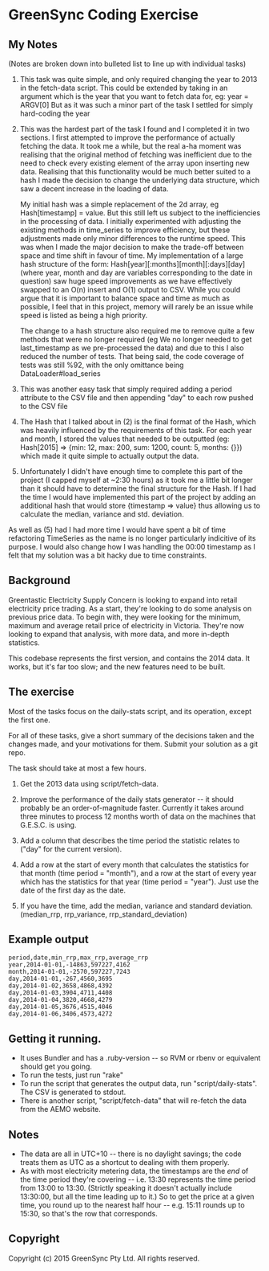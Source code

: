 # GreenSync Coding Exercise

## My Notes

(Notes are broken down into bulleted list to line up with individual tasks)

1. This task was quite simple, and only required changing the year to 2013 in the fetch-data script.
   This could be extended by taking in an argument which is the year that you want to fetch data for, 
   eg: year = ARGV[0] 
   But as it was such a minor part of the task I settled for simply hard-coding the year

2. This was the hardest part of the task I found and I completed it in two sections. I first attempted
   to improve the performance of actually fetching the data. It took me a while, but the real a-ha moment was
   realising that the original method of fetching was inefficient due to the need to check every existing element of the
   array upon inserting new data. Realising that this functionality would be much better suited to a hash I made the decision 
   to change the underlying data structure, which saw a decent increase in the loading of data. 

   My initial hash was a simple replacement of the 2d array, eg Hash[timestamp] = value. But this still left us subject to the
   inefficiencies in the processing of data. I initially experimented with adjusting the existing methods in time_series to improve
   efficiency, but these adjustments made only minor differences to the runtime speed. This was when I made the major decision to make the trade-off
   between space and time shift in favour of time. My implementation of a large hash structure of the form:
    Hash[year][:months][month][:days][day] (where year, month and day are variables corresponding to the date in question)
   saw huge speed improvements as we have effectively swapped to an O(n) insert and O(1) output to CSV. While you could argue that it is important to balance
   space and time as much as possible, I feel that in this project, memory will rarely be an issue while speed is listed as being a high priority. 

   The change to a hash structure also required me to remove quite a few methods that were no longer required (eg We no longer needed to get last_timestamp as we
   pre-processed the data) and due to this I also reduced the number of tests. That being said, the code coverage of tests was still %92, with the only omittance being
   DataLoader#load_series

3. This was another easy task that simply required adding a period attribute to the CSV file and then appending "day" to each row pushed to the CSV file

4. The Hash that I talked about in (2) is the final format of the Hash, which was heavily influenced by the requirements of this task. For each year and month, I stored
   the values that needed to be outputted (eg: Hash[2015] => {min: 12, max: 200, sum: 1200, count: 5, months: {}}) which made it quite simple to actually output the data. 

5. Unfortunately I didn't have enough time to complete this part of the project (I capped myself at ~2:30 hours) as it took me a little bit longer than it should have to determine
   the final structure for the Hash. If I had the time I would have implemented this part of the project by adding an additional hash that would store {timestamp => value} thus allowing us 
   to calculate the median, variance and std. deviation. 

As well as (5) had I had more time I would have spent a bit of time refactoring TimeSeries as the name is no longer particularly indicitive of its purpose. I would also change how I was handling
the 00:00 timestamp as I felt that my solution was a bit hacky due to time constraints. 

## Background

Greentastic Electricity Supply Concern is looking to expand into retail electricity price
trading.  As a start, they're looking to do some analysis on previous price data.  To begin with,
they were looking for the minimum, maximum and average retail price of electricity in Victoria.
They're now looking to expand that analysis, with more data, and more in-depth statistics.

This codebase represents the first version, and contains the 2014 data.  It works, but it's far
too slow; and the new features need to be built.

## The exercise

Most of the tasks focus on the daily-stats script, and its operation, except the first one.

For all of these tasks, give a short summary of the decisions taken and the changes made, and your
motivations for them.  Submit your solution as a git repo.

The task should take at most a few hours.

1. Get the 2013 data using script/fetch-data.

2. Improve the performance of the daily stats generator -- it should probably be an
   order-of-magnitude faster.  Currently it takes around three minutes to process 12 months
   worth of data on the machines that G.E.S.C. is using.

3. Add a column that describes the time period the statistic relates to ("day" for the current
   version).

4. Add a row at the start of every month that calculates the statistics for that month (time
   period = "month"), and a row at the start of every year which has the statistics for that
   year (time period = "year").  Just use the date of the first day as the date.

5. If you have the time, add the median, variance and standard deviation.  (median_rrp,
   rrp_variance, rrp_standard_deviation)

## Example output

```
period,date,min_rrp,max_rrp,average_rrp
year,2014-01-01,-14863,597227,4162
month,2014-01-01,-2570,597227,7243
day,2014-01-01,-267,4560,3695
day,2014-01-02,3658,4868,4392
day,2014-01-03,3904,4711,4408
day,2014-01-04,3820,4668,4279
day,2014-01-05,3676,4515,4046
day,2014-01-06,3406,4573,4272
```

## Getting it running.

- It uses Bundler and has a .ruby-version -- so RVM or rbenv or equivalent should get you going.
- To run the tests, just run "rake"
- To run the script that generates the output data, run "script/daily-stats".  The CSV is
  generated to stdout.
- There is another script, "script/fetch-data" that will re-fetch the data from the AEMO website.

## Notes

- The data are all in UTC+10 -- there is no daylight savings; the code treats them as UTC as a
  shortcut to dealing with them properly.
- As with most electricity metering data, the timestamps are the *end* of the time period they're
  covering -- i.e. 13:30 represents the time period from 13:00 to 13:30.  (Strictly speaking it
  doesn't actually include 13:30:00, but all the time leading up to it.)  So to get the price at a
  given time, you round up to the nearest half hour -- e.g. 15:11 rounds up to 15:30, so that's
  the row that corresponds.

## Copyright

Copyright (c) 2015 GreenSync Pty Ltd.  All rights reserved.

